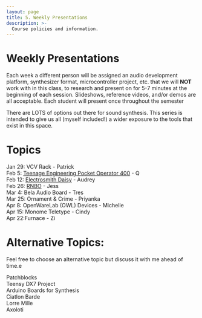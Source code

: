```yaml
---
layout: page
title: 5. Weekly Presentations
description: >-
  Course policies and information.
---
```


# Weekly Presentations

Each week a different person will be assigned an audio development platform, synthesizer format, microcontroller project, etc. that we will **NOT** work with in this class, to research and present on for 5-7 minutes at the beginning of each session. Slideshows, reference videos, and/or demos are all acceptable. Each student will present once throughout the semester

There are LOTS of options out there for sound synthesis. This series is intended to give us all (myself included!) a wider exposure to the tools that exist in this space.

# Topics

<!-- **Development Board**{: .label .label-purple }
**Teensy Project**{: .label .label-red }
**Eurorack**{: .label .label-yellow }
**Product/Tool**{: .label .label-green } -->

Jan 29: VCV Rack - Patrick  
Feb 5: [Teenage Engineering Pocket Operator 400](https://drive.google.com/file/d/1DbWCrYrlqQGn-yC65lS4uToznMuS_a7a/view?usp=sharing) - Q  
Feb 12: [Electrosmith Daisy](https://docs.google.com/presentation/d/1HlKTLBwrDi37HM-bIxcPHo5zTMcN79pKnjKLT_91JBg/edit#slide=id.p) - Audrey  
Feb 26: [RNBO](https://docs.google.com/presentation/d/1y8V78RUKOmZPDfYqE4_pxU2ms5fg0icwUwiqw56kyJ0/edit#slide=id.p) - Jess  
Mar 4: Bela Audio Board - Tres  
Mar 25: Ornament & Crime - Priyanka  
Apr 8: OpenWareLab (OWL) Devices - Michelle  
Apr 15: Monome Teletype - Cindy  
Apr 22:Furnace - Zi

# Alternative Topics:

Feel free to choose an alternative topic but discuss it with me ahead of time.e

Patchblocks  
Teensy DX7 Project  
Arduino Boards for Synthesis  
Ciatlon Barde  
Lorre Mille  
Axoloti
